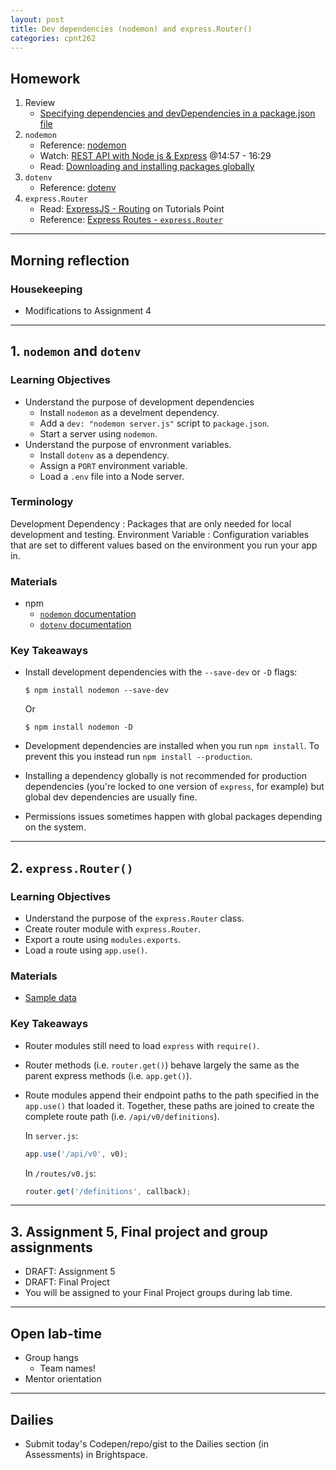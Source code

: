 ```yaml
---
layout: post
title: Dev dependencies (nodemon) and express.Router()
categories: cpnt262
---
```


## Homework
1. Review
    - [Specifying dependencies and devDependencies in a package.json file](https://docs.npmjs.com/specifying-dependencies-and-devdependencies-in-a-package-json-file)
2. `nodemon`
    - Reference: [nodemon](https://www.npmjs.com/package/nodemon)
    - Watch: [REST API with Node js & Express](https://www.youtube.com/watch?v=pKd0Rpw7O48&t=897s) @14:57 - 16:29​​
    - Read: [Downloading and installing packages globally](https://docs.npmjs.com/downloading-and-installing-packages-globally)
3. `dotenv`
    - Reference: [dotenv](https://www.npmjs.com/package/dotenv)
4. `express.Router`
    - Read: [ExpressJS - Routing](https://www.tutorialspoint.com/expressjs/expressjs_routing.htm) on Tutorials Point
    - Reference: [Express Routes - `express.Router`](https://expressjs.com/en/guide/routing.html#express-router)

---

## Morning reflection
### Housekeeping
- Modifications to Assignment 4

---

## 1. `nodemon` and `dotenv`
### Learning Objectives
- Understand the purpose of development dependencies
  - Install `nodemon` as a develment dependency.
  - Add a `dev: "nodemon server.js"` script to `package.json`.
  - Start a server using `nodemon`.
- Understand the purpose of envronment variables.
  - Install `dotenv` as a dependency.
  - Assign a `PORT` environment variable.
  - Load a `.env` file into a Node server.

### Terminology
Development Dependency
: Packages that are only needed for local development and testing.
Environment Variable
: Configuration variables that are set to different values based on the environment you run your app in.

### Materials
- npm
  - [`nodemon` documentation](https://www.npmjs.com/package/nodemon)
  - [`dotenv` documentation](https://www.npmjs.com/package/dotenv)

### Key Takeaways
- Install development dependencies with the `--save-dev` or `-D` flags:
    
    ```
    $ npm install nodemon --save-dev
    ```

    Or 

    ```
    $ npm install nodemon -D
    ```

- Development dependencies are installed when you run `npm install`. To prevent this you instead run `npm install --production`.
- Installing a dependency globally is not recommended for production dependencies (you're locked to one version of `express`, for example) but global dev dependencies are usually fine.
- Permissions issues sometimes happen with global packages depending on the system.

---

## 2. `express.Router()`
### Learning Objectives
- Understand the purpose of the `express.Router` class.
- Create router module with `express.Router`.
- Export a route using `modules.exports`.
- Load a route using `app.use()`.

### Materials
- [Sample data](https://github.com/sait-wbdv/sample-code/tree/master/assets/js)

### Key Takeaways
- Router modules still need to load `express` with `require()`.
- Router methods (i.e. `router.get()`) behave largely the same as the parent express methods (i.e. `app.get()`).
- Route modules append their endpoint paths to the path specified in the `app.use()` that loaded it. Together, these paths are joined to create the complete route path (i.e. `/api/v0/definitions`).

    In `server.js`:

    ```js
    app.use('/api/v0', v0);
    ```

    In `/routes/v0.js`:

    ```js
    router.get('/definitions', callback);
    ```

---

## 3. Assignment 5, Final project and group assignments
- DRAFT: Assignment 5
- DRAFT: Final Project
- You will be assigned to your Final Project groups during lab time.

---

## Open lab-time
- Group hangs
  - Team names!
- Mentor orientation

---

## Dailies
- Submit today's Codepen/repo/gist to the Dailies section (in Assessments) in Brightspace.